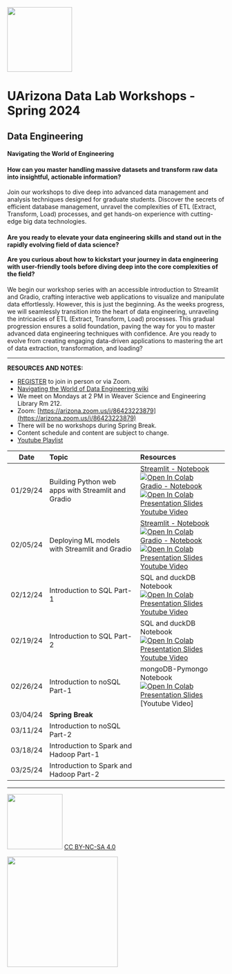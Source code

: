 <img src="https://github.com/clizarraga-UAD7/DataScienceLab/raw/main/images/UADLSquareLogo.png?raw=true" width=150>

# UArizona Data Lab Workshops - Spring 2024


## Data Engineering

#### Navigating the World of Engineering 

#### How can you master handling massive datasets and transform raw data into insightful, actionable information?

Join our workshops to dive deep into advanced data management and analysis techniques designed for graduate students. Discover the secrets of efficient database management, unravel the complexities of ETL (Extract, Transform, Load) processes, and get hands-on experience with cutting-edge big data technologies. 

#### Are you ready to elevate your data engineering skills and stand out in the rapidly evolving field of data science? <br> <br> Are you curious about how to kickstart your journey in data engineering with user-friendly tools before diving deep into the core complexities of the field?

 We begin our workshop series with an accessible introduction to Streamlit and Gradio, crafting interactive web applications to visualize and manipulate data effortlessly. However, this is just the beginning. As the weeks progress, we will seamlessly transition into the heart of data engineering, unraveling the intricacies of ETL (Extract, Transform, Load) processes. This gradual progression ensures a solid foundation, paving the way for you to master advanced data engineering techniques with confidence. Are you ready to evolve from creating engaging data-driven applications to mastering the art of data extraction, transformation, and loading?

***

**RESOURCES AND NOTES:**

* [REGISTER](https://uarizona.co1.qualtrics.com/jfe/form/SV_9mLQalGxqyBb7mK) to join in person or via Zoom.
* [Navigating the World of Data Engineering wiki](https://github.com/ua-datalab/DataEngineering/wiki)
* We meet on Mondays at 2 PM in Weaver Science and Engineering Library Rm 212.
* Zoom: [https://arizona.zoom.us/j/86423223879](https://arizona.zoom.us/j/86423223879)
* There will be no workshops during Spring Break.
* Content schedule and content are subject to change.
* [Youtube Playlist](https://youtube.com/playlist?list=PLohiBOvMMwCtY5ZvbUPTSgT5Tzv2TOytr&si=uYhm_E5HfpfnAjHt)

| Date |	Topic	| Resources
| :--: | :-- | :-- |
| 01/29/24	| Building Python web apps with Streamlit and Gradio|[Streamlit -  Notebook](https://colab.research.google.com/drive/1OvI9VEKUDIHCy3Qu1bOaf6mxkNPXzWgP) <a target="_blank" href="https://colab.research.google.com/github/ua-datalab/DataEngineering/blob/main/01_Workshop_Jan_29_2024_streamlit.ipynb"> <img src="https://colab.research.google.com/assets/colab-badge.svg" alt="Open In Colab"/> </a> <br>  [Gradio - Notebook ](https://colab.research.google.com/drive/1sKi2vpeXyvseWAWc_aU-Q2vwxx_JeTUp)  <a target="_blank" href="https://colab.research.google.com/github/ua-datalab/DataEngineering/blob/main/01_Workshop_Jan_29_2024_gradio.ipynb"> <img src="https://colab.research.google.com/assets/colab-badge.svg" alt="Open In Colab"/> </a> <br> [Presentation Slides](slides/01_29_streamlit_gradio_part-1.pdf) <br> [Youtube Video](https://www.youtube.com/watch?v=wx69LAdzprk) |
| 02/05/24	| Deploying ML models with Streamlit and Gradio | [Streamlit - Notebook](https://colab.research.google.com/drive/1ja3TjODBwDQtFBxWH72LQMNQw0_QWlKj?usp=sharing) <a target="_blank" href="https://colab.research.google.com/github/ua-datalab/DataEngineering/blob/main/02_Workshop_Feb_05_2024_streamlit.ipynb"> <img src="https://colab.research.google.com/assets/colab-badge.svg" alt="Open In Colab"/> </a> <br> [Gradio - Notebook](https://colab.research.google.com/drive/1es-RfRuIYIL1ZZMDFz4onaGpJ4bKGT6e?usp=sharing) <a target="_blank" href="https://colab.research.google.com/github/ua-datalab/DataEngineering/blob/main/02_Workshop_Feb_05_2024_gradio.ipynb"> <img src="https://colab.research.google.com/assets/colab-badge.svg" alt="Open In Colab"/> </a> <br> [Presentation Slides](slides/02_05_streamlit_gradio_part-2.pdf) <br> [Youtube Video](https://www.youtube.com/watch?v=8U-Bxxh0zpc) |
| 02/12/24	| Introduction to SQL Part-1	| SQL and duckDB Notebook <a target="_blank" href="https://colab.research.google.com/github/ua-datalab/DataEngineering/blob/main/03_Workshop_Feb_12_2024.ipynb"> <img  src="https://colab.research.google.com/assets/colab-badge.svg" alt="Open In Colab"/> </a> <br> [Presentation Slides](slides/02_12_intro_to_SQL.pdf) <br> [Youtube Video](https://www.youtube.com/watch?v=88vE9pGBKo8) |
| 02/19/24 |	Introduction to SQL Part-2	|	 SQL and duckDB Notebook <a target="_blank" href="https://colab.research.google.com/github/ua-datalab/DataEngineering/blob/main/04_Workshop_Feb_19_2024.ipynb"> <img src="https://colab.research.google.com/assets/colab-badge.svg" alt="Open In Colab"/> </a> <br> [Presentation Slides](slides/02_19_SQL_Part2.pdf) <br> [Youtube Video](https://www.youtube.com/watch?v=ijGoNIU8g0w) |
| 02/26/24	| Introduction to noSQL Part-1	| mongoDB-Pymongo Notebook <a target="_blank" href="https://colab.research.google.com/github/ua-datalab/DataEngineering/blob/main/05_Workshop_Feb_26_2024.ipynb"> <img src="https://colab.research.google.com/assets/colab-badge.svg" alt="Open In Colab"/> </a> <br> [Presentation Slides](02_26_NoSQL_Part1.pdf) <br> [Youtube Video]
| 03/04/24	| 	**Spring Break** |		
| 03/11/24	| Introduction to noSQL Part-2 |	
| 03/18/24 |	Introduction to Spark and Hadoop Part-1	|		
| 03/25/24 | 	Introduction to Spark and Hadoop Part-2	|

***

<img src="https://mirrors.creativecommons.org/presskit/buttons/88x31/png/by-nc-sa.png" width="128">  [CC BY-NC-SA 4.0](https://creativecommons.org/licenses/by-nc-sa/4.0/)

[<img src="https://datascience.arizona.edu/sites/default/files/Data%20Science%20Institute_Webheader%20%281%29.svg" width="256">](https://datascience.arizona.edu) 
